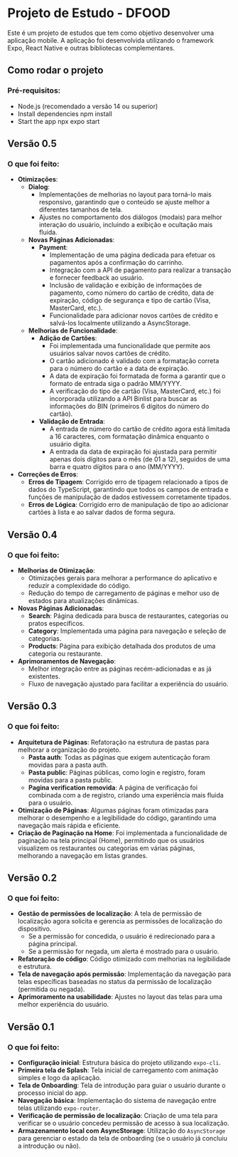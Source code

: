 # Projeto de Estudo - DFOOD

Este é um projeto de estudos que tem como objetivo desenvolver uma aplicação mobile. A aplicação foi desenvolvida utilizando o framework Expo, React Native e outras bibliotecas complementares.

## Como rodar o projeto

### Pré-requisitos:

- Node.js (recomendado a versão 14 ou superior)
- Install dependencies
   npm install
- Start the app
   npx expo start

## Versão 0.5

### O que foi feito:

- **Otimizações**:
   - **Dialog**:
      - Implementações de melhorias no layout para torná-lo mais responsivo, garantindo que o conteúdo se ajuste melhor a diferentes tamanhos de tela.
      - Ajustes no comportamento dos diálogos (modais) para melhor interação do usuário, incluindo a exibição e ocultação mais fluida.
   - **Novas Páginas Adicionadas**:
      - **Payment**:
         - Implementação de uma página dedicada para efetuar os pagamentos após a confirmação do carrinho.
         - Integração com a API de pagamento para realizar a transação e fornecer feedback ao usuário.
         - Inclusão de validação e exibição de informações de pagamento, como número do cartão de crédito, data de expiração, código de segurança e tipo de cartão (Visa, MasterCard, etc.).
         - Funcionalidade para adicionar novos cartões de crédito e salvá-los localmente utilizando a AsyncStorage.
   - **Melhorias de Funcionalidade**:
      - **Adição de Cartões**:
         - Foi implementada uma funcionalidade que permite aos usuários salvar novos cartões de crédito.
         - O cartão adicionado é validado com a formatação correta para o número do cartão e a data de expiração.
         - A data de expiração foi formatada de forma a garantir que o formato de entrada siga o padrão MM/YYYY.
         - A verificação do tipo de cartão (Visa, MasterCard, etc.) foi incorporada utilizando a API Binlist para buscar as informações do BIN (primeiros 6 dígitos do número do cartão).
      - **Validação de Entrada**:
         - A entrada de número do cartão de crédito agora está limitada a 16 caracteres, com formatação dinâmica enquanto o usuário digita.
         - A entrada da data de expiração foi ajustada para permitir apenas dois dígitos para o mês (de 01 a 12), seguidos de uma barra e quatro dígitos para o ano (MM/YYYY).
- **Correções de Erros**:
   - **Erros de Tipagem**: Corrigido erro de tipagem relacionado a tipos de dados do TypeScript, garantindo que todos os campos de entrada e funções de manipulação de dados estivessem corretamente tipados.
   - **Erros de Lógica**: Corrigido erro de manipulação de tipo ao adicionar cartões à lista e ao salvar dados de forma segura.

## Versão 0.4

### O que foi feito:

- **Melhorias de Otimização**:
   - Otimizações gerais para melhorar a performance do aplicativo e reduzir a complexidade do código.
   - Redução do tempo de carregamento de páginas e melhor uso de estados para atualizações dinâmicas.
- **Novas Páginas Adicionadas**:
   - **Search**: Página dedicada para busca de restaurantes, categorias ou pratos específicos.
   - **Category**: Implementada uma página para navegação e seleção de categorias.
   - **Products**: Página para exibição detalhada dos produtos de uma categoria ou restaurante.
- **Aprimoramentos de Navegação**:
   - Melhor integração entre as páginas recém-adicionadas e as já existentes.
   - Fluxo de navegação ajustado para facilitar a experiência do usuário.

## Versão 0.3

### O que foi feito:

- **Arquitetura de Páginas**: Refatoração na estrutura de pastas para melhorar a organização do projeto.
   - **Pasta auth**: Todas as páginas que exigem autenticação foram movidas para a pasta auth.
   - **Pasta public**: Páginas públicas, como login e registro, foram movidas para a pasta public.
   - **Pagina verification removida**: A página de verificação foi combinada com a de registro, criando uma experiência mais fluida para o usuário.
- **Otimização de Páginas**: Algumas páginas foram otimizadas para melhorar o desempenho e a legibilidade do código, garantindo uma navegação mais rápida e eficiente.
- **Criação de Paginação na Home**: Foi implementada a funcionalidade de paginação na tela principal (Home), permitindo que os usuários visualizem os restaurantes ou categorias em várias páginas, melhorando a navegação em listas grandes.

## Versão 0.2

### O que foi feito:

- **Gestão de permissões de localização**: A tela de permissão de localização agora solicita e gerencia as permissões de localização do dispositivo. 
    - Se a permissão for concedida, o usuário é redirecionado para a página principal.
    - Se a permissão for negada, um alerta é mostrado para o usuário.
- **Refatoração do código**: Código otimizado com melhorias na legibilidade e estrutura.
- **Tela de navegação após permissão**: Implementação da navegação para telas específicas baseadas no status da permissão de localização (permitida ou negada).
- **Aprimoramento na usabilidade**: Ajustes no layout das telas para uma melhor experiência do usuário.

## Versão 0.1

### O que foi feito:

- **Configuração inicial**: Estrutura básica do projeto utilizando `expo-cli`.
- **Primeira tela de Splash**: Tela inicial de carregamento com animação simples e logo da aplicação.
- **Tela de Onboarding**: Tela de introdução para guiar o usuário durante o processo inicial do app.
- **Navegação básica**: Implementação do sistema de navegação entre telas utilizando `expo-router`.
- **Verificação de permissão de localização**: Criação de uma tela para verificar se o usuário concedeu permissão de acesso à sua localização.
- **Armazenamento local com AsyncStorage**: Utilização do `AsyncStorage` para gerenciar o estado da tela de onboarding (se o usuário já concluiu a introdução ou não).

